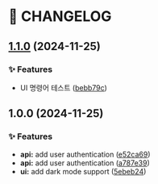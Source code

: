# 🚦 CHANGELOG

## [1.1.0](https://github.com/SungHo4119/semantic-release/compare/v1.0.0...v1.1.0) (2024-11-25)

### ✨ Features

* UI 명령어 테스트 ([bebb79c](https://github.com/SungHo4119/semantic-release/commit/bebb79ca57fbf2670c04865aba550bcad1caa469))

## 1.0.0 (2024-11-25)

### ✨ Features

* **api:** add user authentication ([e52ca69](https://github.com/SungHo4119/semantic-release/commit/e52ca69be346cd4350485bcbf8e529ff9406cea8))
* **api:** add user authentication ([a787e39](https://github.com/SungHo4119/semantic-release/commit/a787e39b95b9e4de9390ff2d3c278695a178ade4))
* **ui:** add dark mode support ([5ebeb24](https://github.com/SungHo4119/semantic-release/commit/5ebeb24b9b7791de2fbb39a939eb50e1116aa4cb))
